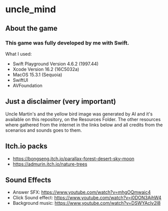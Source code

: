# uncle_mind

## About the game

### This game was fully developed by me with Swift.

What I used:
-  Swift Playground Version 4.6.2 (1997.44)
-  Xcode Version 16.2 (16C5032a)
-  MacOS 15.3.1 (Sequoia)
- SwiftUI
- AVFoundation

## Just a disclaimer (very important)

Uncle Martin's and the yellow bird image was generated by AI and it's available on this repository, on the Resources Folder. The other resources where gathered from the internet in the links below and all credits from the scenarios and sounds goes to them.


## Itch.io packs

- https://bongseng.itch.io/parallax-forest-desert-sky-moon
- https://admurin.itch.io/nature-trees

## Sound Effects
  - Answer SFX: https://www.youtube.com/watch?v=mhgOQmwaic4
  - Click Sound effect: https://www.youtube.com/watch?v=i0DON3AjhW4
  - Background music: https://www.youtube.com/watch?v=DSWYAclv2I8
